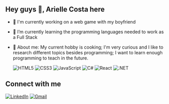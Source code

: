  ##  Hey guys 👋, Arielle Costa here

 

- 🔭 I'm currently working on a web game with my boyfriend
- 🌱 I’m currently learning the programming languages ​​needed to work as a Full Stack
- 💬 About me: My current hobby is cooking;   I'm very curious and I like to research different topics besides programming;   I want to learn enough programming to teach in the future.

  ![HTML5](https://img.shields.io/badge/HTML5-E34F26?style=for-the-badge&logo=html5&logoColor=white)
![CSS3](https://img.shields.io/badge/CSS3-1572B6?style=for-the-badge&logo=css3&logoColor=white)
![JavaScript](https://img.shields.io/badge/JavaScript-F7DF1E?style=for-the-badge&logo=javascript&logoColor=black)
![C#](https://img.shields.io/badge/C%23-239120?style=for-the-badge&logo=c-sharp&logoColor=white)
![React](https://img.shields.io/badge/React-20232A?style=for-the-badge&logo=react&logoColor=61DAFB)
![.NET](https://img.shields.io/badge/.NET-5C2D91?style=for-the-badge&logo=.net&logoColor=white)





## Connect with me
[![LinkedIn](https://img.shields.io/badge/LinkedIn-0077B5?style=for-the-badge&logo=linkedin&logoColor=white)](https://https://www.linkedin.com/in/arielle-costa-a3860916a/)   [![Gmail](https://img.shields.io/badge/Gmail-333333?style=for-the-badge&logo=gmail&logoColor=red)](mailto:ariellecosta11@gmail.com)




 
